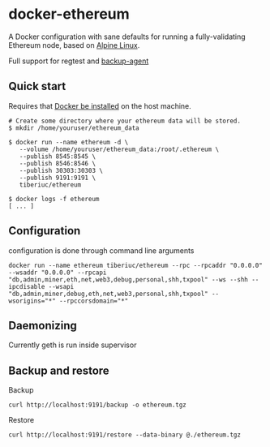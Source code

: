 
# docker-ethereum

A Docker configuration with sane defaults for running a fully-validating
Ethereum node, based on [Alpine Linux](https://alpinelinux.org/).

Full support for regtest and [backup-agent](https://github.com/tiberiuc/docker-backup_agent)

## Quick start

Requires that [Docker be installed](https://docs.docker.com/engine/installation/) on the host machine.

```
# Create some directory where your ethereum data will be stored.
$ mkdir /home/youruser/ethereum_data

$ docker run --name ethereum -d \
   --volume /home/youruser/ethereum_data:/root/.ethereum \
   --publish 8545:8545 \
   --publish 8546:8546 \
   --publish 30303:30303 \
   --publish 9191:9191 \
   tiberiuc/ethereum

$ docker logs -f ethereum
[ ... ]
```


## Configuration

configuration is done through command line arguments
```
docker run --name ethereum tiberiuc/ethereum --rpc --rpcaddr "0.0.0.0" --wsaddr "0.0.0.0" --rpcapi "db,admin,miner,eth,net,web3,debug,personal,shh,txpool" --ws --shh --ipcdisable --wsapi "db,admin,miner,debug,eth,net,web3,personal,shh,txpool" --wsorigins="*" --rpccorsdomain="*"
```

## Daemonizing

Currently geth is run inside supervisor

## Backup and restore

Backup
```
curl http://localhost:9191/backup -o ethereum.tgz
```

Restore
```
curl http://localhost:9191/restore --data-binary @./ethereum.tgz
```
